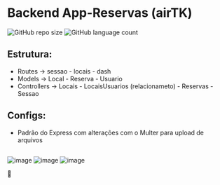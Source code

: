 # Backend App-Reservas (airTK)

![GitHub repo size](https://img.shields.io/github/repo-size/juanfariastk/Back-App-Reservas?style=for-the-badge)
![GitHub language count](https://img.shields.io/github/languages/count/juanfariastk/Back-App-Reservas?style=for-the-badge)

## Estrutura:
- Routes -> sessao - locais -  dash
- Models -> Local - Reserva - Usuario
- Controllers -> Locais - LocaisUsuarios (relacionameto) - Reservas - Sessao

## Configs:
- Padrão do Express com alterações com o Multer para upload de arquivos

##
![image](https://img.shields.io/badge/Node.js-43853D?style=for-the-badge&logo=node.js&logoColor=white)
![image](https://img.shields.io/badge/Express.js-404D59?style=for-the-badge)
![image](https://img.shields.io/badge/JavaScript-F7DF1E?style=for-the-badge&logo=javascript&logoColor=black)

🌹

